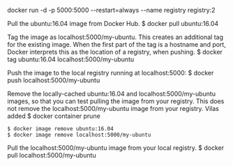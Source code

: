 docker run -d -p 5000:5000 --restart=always --name registry registry:2

Pull the ubuntu:16.04 image from Docker Hub.
	$ docker pull ubuntu:16.04


Tag the image as localhost:5000/my-ubuntu. This creates an additional tag for the existing image. When the first part of the tag is a hostname and port, Docker interprets this as the location of a registry, when pushing.
	$ docker tag ubuntu:16.04 localhost:5000/my-ubuntu


Push the image to the local registry running at localhost:5000:
	$ docker push localhost:5000/my-ubuntu


Remove the locally-cached ubuntu:16.04 and localhost:5000/my-ubuntu images, so that you can test pulling the image from your registry. This does not remove the localhost:5000/my-ubuntu image from your registry.
Vilas added
	$ docker container prune
	
	$ docker image remove ubuntu:16.04
	$ docker image remove localhost:5000/my-ubuntu


Pull the localhost:5000/my-ubuntu image from your local registry.
	$ docker pull localhost:5000/my-ubuntu
